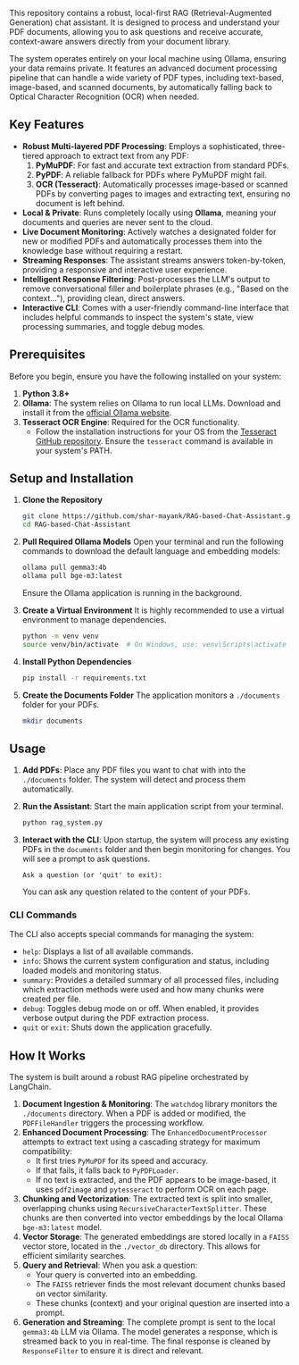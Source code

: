 This repository contains a robust, local-first RAG (Retrieval-Augmented Generation) chat assistant. It is designed to process and understand your PDF documents, allowing you to ask questions and receive accurate, context-aware answers directly from your document library.

The system operates entirely on your local machine using Ollama, ensuring your data remains private. It features an advanced document processing pipeline that can handle a wide variety of PDF types, including text-based, image-based, and scanned documents, by automatically falling back to Optical Character Recognition (OCR) when needed.

## Key Features

* **Robust Multi-layered PDF Processing**: Employs a sophisticated, three-tiered approach to extract text from any PDF:
  1. **PyMuPDF**: For fast and accurate text extraction from standard PDFs.
  2. **PyPDF**: A reliable fallback for PDFs where PyMuPDF might fail.
  3. **OCR (Tesseract)**: Automatically processes image-based or scanned PDFs by converting pages to images and extracting text, ensuring no document is left behind.
* **Local & Private**: Runs completely locally using **Ollama**, meaning your documents and queries are never sent to the cloud.
* **Live Document Monitoring**: Actively watches a designated folder for new or modified PDFs and automatically processes them into the knowledge base without requiring a restart.
* **Streaming Responses**: The assistant streams answers token-by-token, providing a responsive and interactive user experience.
* **Intelligent Response Filtering**: Post-processes the LLM's output to remove conversational filler and boilerplate phrases (e.g., "Based on the context..."), providing clean, direct answers.
* **Interactive CLI**: Comes with a user-friendly command-line interface that includes helpful commands to inspect the system's state, view processing summaries, and toggle debug modes.

## Prerequisites

Before you begin, ensure you have the following installed on your system:

1. **Python 3.8+**
2. **Ollama**: The system relies on Ollama to run local LLMs. Download and install it from the [official Ollama website](https://ollama.com/).
3. **Tesseract OCR Engine**: Required for the OCR functionality.
   * Follow the installation instructions for your OS from the [Tesseract GitHub repository](https://github.com/tesseract-ocr/tesseract). Ensure the `tesseract` command is available in your system's PATH.

## Setup and Installation

1. **Clone the Repository**

   ```bash
   git clone https://github.com/shar-mayank/RAG-based-Chat-Assistant.git
   cd RAG-based-Chat-Assistant
   ```
2. **Pull Required Ollama Models**
   Open your terminal and run the following commands to download the default language and embedding models:

   ```bash
   ollama pull gemma3:4b
   ollama pull bge-m3:latest
   ```

   Ensure the Ollama application is running in the background.
3. **Create a Virtual Environment**
   It is highly recommended to use a virtual environment to manage dependencies.

   ```bash
   python -m venv venv
   source venv/bin/activate  # On Windows, use: venv\Scripts\activate
   ```
4. **Install Python Dependencies**

   ```bash
   pip install -r requirements.txt
   ```
5. **Create the Documents Folder**
   The application monitors a `./documents` folder for your PDFs.

   ```bash
   mkdir documents
   ```

## Usage

1. **Add PDFs**: Place any PDF files you want to chat with into the `./documents` folder. The system will detect and process them automatically.
2. **Run the Assistant**: Start the main application script from your terminal.

   ```bash
   python rag_system.py
   ```
3. **Interact with the CLI**:
   Upon startup, the system will process any existing PDFs in the `documents` folder and then begin monitoring for changes. You will see a prompt to ask questions.

   ```
   Ask a question (or 'quit' to exit):
   ```

   You can ask any question related to the content of your PDFs.

### CLI Commands

The CLI also accepts special commands for managing the system:

* `help`: Displays a list of all available commands.
* `info`: Shows the current system configuration and status, including loaded models and monitoring status.
* `summary`: Provides a detailed summary of all processed files, including which extraction methods were used and how many chunks were created per file.
* `debug`: Toggles debug mode on or off. When enabled, it provides verbose output during the PDF extraction process.
* `quit` or `exit`: Shuts down the application gracefully.

## How It Works

The system is built around a robust RAG pipeline orchestrated by LangChain.

1. **Document Ingestion & Monitoring**: The `watchdog` library monitors the `./documents` directory. When a PDF is added or modified, the `PDFFileHandler` triggers the processing workflow.
2. **Enhanced Document Processing**: The `EnhancedDocumentProcessor` attempts to extract text using a cascading strategy for maximum compatibility:
   * It first tries `PyMuPDF` for its speed and accuracy.
   * If that fails, it falls back to `PyPDFLoader`.
   * If no text is extracted, and the PDF appears to be image-based, it uses `pdf2image` and `pytesseract` to perform OCR on each page.
3. **Chunking and Vectorization**: The extracted text is split into smaller, overlapping chunks using `RecursiveCharacterTextSplitter`. These chunks are then converted into vector embeddings by the local Ollama `bge-m3:latest` model.
4. **Vector Storage**: The generated embeddings are stored locally in a `FAISS` vector store, located in the `./vector_db` directory. This allows for efficient similarity searches.
5. **Query and Retrieval**: When you ask a question:
   * Your query is converted into an embedding.
   * The `FAISS` retriever finds the most relevant document chunks based on vector similarity.
   * These chunks (context) and your original question are inserted into a prompt.
6. **Generation and Streaming**: The complete prompt is sent to the local `gemma3:4b` LLM via Ollama. The model generates a response, which is streamed back to you in real-time. The final response is cleaned by `ResponseFilter` to ensure it is direct and relevant.
